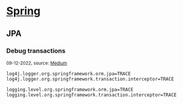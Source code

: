 # [Spring]([https://www.soapui.org/](https://spring.io/))

## JPA

### Debug transactions

<sup>09-12-2022, source: [Medium](https://medium.com/@aleksanderkolata/use-case-02-spring-transactional-requires-new-propagation-mode-cb7c16e1dd16)</sup>

```properties
log4j.logger.org.springframework.orm.jpa=TRACE
log4j.logger.org.springframework.transaction.interceptor=TRACE
```
```properties
logging.level.org.springframework.orm.jpa=TRACE
logging.level.org.springframework.transaction.interceptor=TRACE
```
